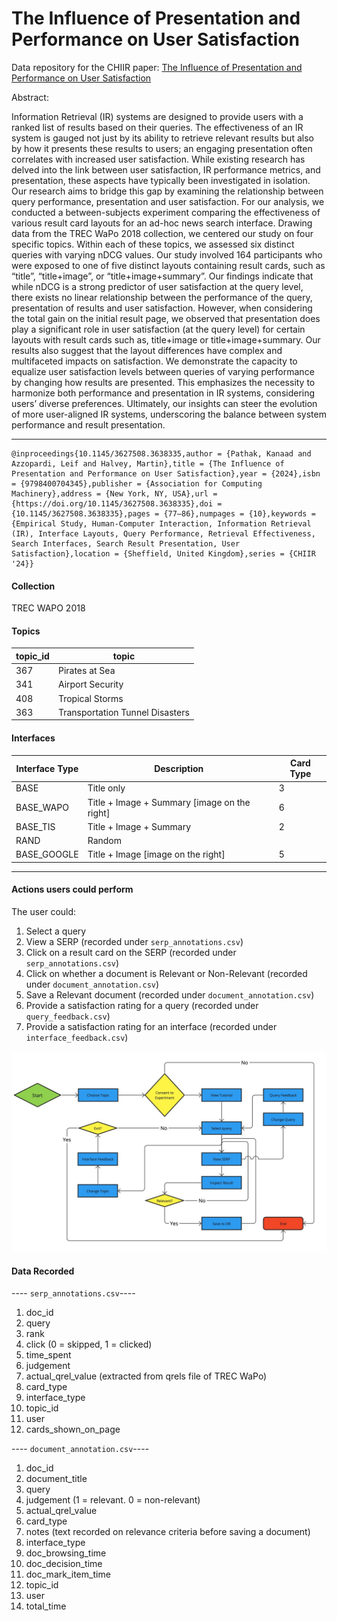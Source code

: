 
# The Influence of Presentation and Performance on User Satisfaction

Data repository for the CHIIR paper: [The Influence of Presentation and Performance on User Satisfaction](https://dl.acm.org/doi/10.1145/3627508.3638335)

Abstract:

Information Retrieval (IR) systems are designed to provide users with a ranked list of results based on their queries. The effectiveness of an IR system is gauged not just by its ability to retrieve relevant results but also by how it presents these results to users; an engaging presentation often correlates with increased user satisfaction. While existing research has delved into the link between user satisfaction, IR performance metrics, and presentation, these aspects have typically been investigated in isolation. Our research aims to bridge this gap by examining the relationship between query performance, presentation and user satisfaction. For our analysis, we conducted a between-subjects experiment comparing the effectiveness of various result card layouts for an ad-hoc news search interface. Drawing data from the TREC WaPo 2018 collection, we centered our study on four specific topics. Within each of these topics, we assessed six distinct queries with varying nDCG values. Our study involved 164 participants who were exposed to one of five distinct layouts containing result cards, such as “title”, “title+image”, or “title+image+summary”. Our findings indicate that while nDCG is a strong predictor of user satisfaction at the query level, there exists no linear relationship between the performance of the query, presentation of results and user satisfaction. However, when considering the total gain on the initial result page, we observed that presentation does play a significant role in user satisfaction (at the query level) for certain layouts with result cards such as, title+image or title+image+summary. Our results also suggest that the layout differences have complex and multifaceted impacts on satisfaction. We demonstrate the capacity to equalize user satisfaction levels between queries of varying performance by changing how results are presented. This emphasizes the necessity to harmonize both performance and presentation in IR systems, considering users’ diverse preferences. Ultimately, our insights can steer the evolution of more user-aligned IR systems, underscoring the balance between system performance and result presentation.

---

    @inproceedings{10.1145/3627508.3638335,author = {Pathak, Kanaad and Azzopardi, Leif and Halvey, Martin},title = {The Influence of Presentation and Performance on User Satisfaction},year = {2024},isbn = {9798400704345},publisher = {Association for Computing Machinery},address = {New York, NY, USA},url = {https://doi.org/10.1145/3627508.3638335},doi = {10.1145/3627508.3638335},pages = {77–86},numpages = {10},keywords = {Empirical Study, Human-Computer Interaction, Information Retrieval (IR), Interface Layouts, Query Performance, Retrieval Effectiveness, Search Interfaces, Search Result Presentation, User Satisfaction},location = {Sheffield, United Kingdom},series = {CHIIR '24}}


#### Collection

TREC WAPO 2018

#### Topics

| topic_id | topic                        |
|----------|------------------------------|
| 367      | Pirates at Sea               |
| 341      | Airport Security             |
| 408      | Tropical Storms              |
| 363      | Transportation Tunnel Disasters |


#### Interfaces

| Interface Type       | Description                                 | Card Type |
|-------------|---------------------------------------------|-----------|
| BASE        | Title only                                  | 3         |
| BASE_WAPO   | Title + Image + Summary [image on the right]| 6         |
| BASE_TIS    | Title + Image + Summary                     | 2         |
| RAND        | Random                                      |           |
| BASE_GOOGLE | Title + Image [image on the right]          | 5         |


---

#### Actions users could perform

The user could:

 1. Select a query 
 2. View a SERP (recorded under `serp_annotations.csv`)
 3. Click on a result card on the SERP (recorded under `serp_annotations.csv`)
 4. Click on whether a document is Relevant or Non-Relevant (recorded under `document_annotation.csv`)
 5. Save a Relevant document (recorded under `document_annotation.csv`)
 6. Provide a satisfaction rating for a query (recorded under `query_feedback.csv`)
 7. Provide a satisfaction rating for an interface (recorded under `interface_feedback.csv`)


![Flow Diagram](diagram/flow_diagram.png)


#### Data Recorded

---- `serp_annotations.csv`----
 1. doc_id
 2. query
 3. rank
 4. click (0 = skipped, 1 = clicked)
 5. time_spent 
 6. judgement
 7. actual_qrel_value (extracted from qrels file of TREC WaPo)
 8. card_type
 9. interface_type
 10. topic_id  
 11. user
 12. cards_shown_on_page

---- `document_annotation.csv`----

 1. doc_id
 2. document_title 
 3. query
 4. judgement (1 = relevant. 0 = non-relevant)
 5. actual_qrel_value
 6. card_type
 7. notes (text recorded on relevance criteria before saving a document)
 8. interface_type
 9. doc_browsing_time
 10. doc_decision_time
 11. doc_mark_item_time
 12. topic_id
 13. user
 14. total_time

